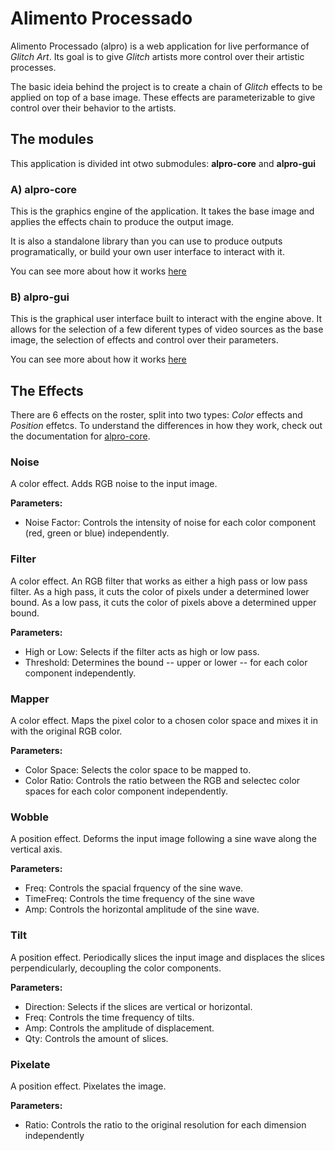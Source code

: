 # Alimento Processado

Alimento Processado (alpro) is a web application for live performance of *Glitch Art*. Its goal is to give *Glitch* artists more control over their artistic processes.

The basic ideia behind the project is to create a chain of *Glitch* effects to be applied on top of a base image. These effects are parameterizable to give control over their behavior to the artists.

## The modules

This application is divided int otwo submodules: **alpro-core** and **alpro-gui**

### A) alpro-core

This is the graphics engine of the application. It takes the base image and applies the effects chain to produce the output image.

It is also a standalone library than you can use to produce outputs programatically, or build your own user interface to interact with it. 

You can see more about how it works [here](./alpro-core/README.md)

### B) alpro-gui

This is the graphical user interface built to interact with the engine above. It allows for the selection of a few diferent types of video sources as the base image, the selection of effects and control over their parameters.

You can see more about how it works [here](./alpro-gui/README.md)

## The Effects

There are 6 effects on the roster, split into two types: *Color* effects and *Position* effetcs. To understand the differences in how they work, check out the documentation for [alpro-core](./alpro-core/README.md).

### Noise
A color effect. Adds RGB noise to the input image.

**Parameters:**
- Noise Factor: Controls the intensity of noise for each color component (red, green or blue) independently.

### Filter

A color effect. An RGB filter that works as either a high pass or low pass filter. As a high pass, it cuts the color of pixels under a determined lower bound. As a low pass, it cuts the color of pixels above a determined upper bound.

**Parameters:**
- High or Low: Selects if the filter acts as high or low pass.
- Threshold: Determines the bound -- upper or lower -- for each color component independently.

### Mapper

A color effect. Maps the pixel color to a chosen color space and mixes it in with the original RGB color.

**Parameters:**
- Color Space: Selects the color space to be mapped to.
- Color Ratio: Controls the ratio between the RGB and selectec color spaces for each color component independently.

### Wobble

A position effect. Deforms the input image following a sine wave along the vertical axis.

**Parameters:**
- Freq: Controls the spacial frquency of the sine wave.
- TimeFreq: Controls the time frequency of the sine wave
- Amp: Controls the horizontal amplitude of the sine wave.

### Tilt

A position effect. Periodically slices the input image and displaces the slices perpendicularly, decoupling the color components.

**Parameters:**
- Direction: Selects if the slices are vertical or horizontal.
- Freq: Controls the time frequency of tilts.
- Amp: Controls the amplitude of displacement.
- Qty: Controls the amount of slices.

### Pixelate

A position effect. Pixelates the image.

**Parameters:**
- Ratio: Controls the ratio to the original resolution for each dimension independently
